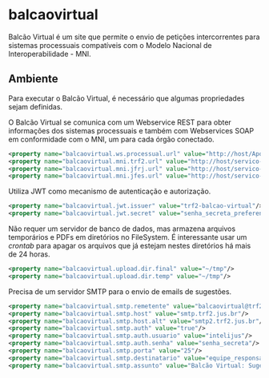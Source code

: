 # balcaovirtual

Balcão Virtual é um site que permite o envio de petições intercorrentes para sistemas processuais compatíveis com o Modelo Nacional de Interoperabilidade - MNI.

## Ambiente

Para executar o Balcão Virtual, é necessário que algumas propriedades sejam definidas.

O Balcão Virtual se comunica com um Webservice REST para obter informações dos sistemas processuais e também com Webservices SOAP em conformidade com o MNI, um para cada órgão conectado.

```xml
<property name="balcaovirtual.ws.processual.url" value="http://host/ApoloWS/api"/>
<property name="balcaovirtual.mni.trf2.url" value="http://host/servico-intercomunicacao-2.2.2-mtom/trf2/?wsdl"/>
<property name="balcaovirtual.mni.jfrj.url" value="http://host/servico-intercomunicacao-2.2.2-mtom/jfrj/?wsdl"/>
<property name="balcaovirtual.mni.jfes.url" value="http://host/servico-intercomunicacao-2.2.2-mtom/jfes/?wsdl"/>
 ```

Utiliza JWT como mecanismo de autenticação e autorização.

```xml
<property name="balcaovirtual.jwt.issuer" value="trf2-balcao-virtual"/>
<property name="balcaovirtual.jwt.secret" value="senha_secreta_preferencialmente_guid"/>
 ```

Não requer um servidor de banco de dados, mas armazena arquivos temporários e PDFs em diretórios no FileSystem. É interessante usar um *crontab* para apagar os arquivos que já estejam nestes diretórios há mais de 24 horas.

```xml
<property name="balcaovirtual.upload.dir.final" value="~/tmp"/>
<property name="balcaovirtual.upload.dir.temp" value="~/tmp"/>
 ```

Precisa de um servidor SMTP para o envio de emails de sugestões.

```xml
<property name="balcaovirtual.smtp.remetente" value="balcaovirtual@trf2.jus.br"/>
<property name="balcaovirtual.smtp.host" value="smtp.trf2.jus.br"/>
<property name="balcaovirtual.smtp.host.alt" value="smtp2.trf2.jus.br"/>
<property name="balcaovirtual.smtp.auth" value="true"/>
<property name="balcaovirtual.smtp.auth.usuario" value="intelijus"/>
<property name="balcaovirtual.smtp.auth.senha" value="senha_secreta"/>
<property name="balcaovirtual.smtp.porta" value="25"/>
<property name="balcaovirtual.smtp.destinatario" value="equipe_responsavel@trf2.jus.br"/>
<property name="balcaovirtual.smtp.assunto" value="Balcão Virtual: Sugestão"/>
```
